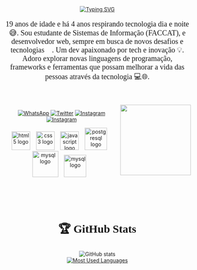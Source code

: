 <div align="center">
  <a href="https://git.io/typing-svg">
    <img src="https://readme-typing-svg.demolab.com?font=Fira+Code&weight=500&size=22&pause=1000&color=9370DB&center=true&vCenter=true&random=false&width=524&lines=<+Welcome+to+my+profile+>" alt="Typing SVG">
  </a>
</div>

<p align="center" style="font-size: 20px; font-family: poppins;">19 anos de idade e há 4 anos respirando tecnologia dia e noite 😅. Sou estudante de Sistemas de Informação (FACCAT), e desenvolvedor web, sempre em busca de novos desafios e tecnologias 🚀. Um dev apaixonado por tech e inovação 💡. Adoro explorar novas linguagens de programação, frameworks e ferramentas que possam melhorar a vida das pessoas através da tecnologia 💻🌐.
  
#

<br>

<img align="right" alt="" height="190px" src="./src/study.gif">
<div align="center"> 

[![WhatsApp](https://img.shields.io/badge/-WhatsApp-000?style=for-the-badge&logo=whatsapp&logoColor=9370DB&color:FFF)](https://wa.me/5551994279000)
[![Twitter](https://img.shields.io/badge/-twitter-000?style=for-the-badge&logo=X&logoColor=9370DB&color:FFF)](https://x.com/cai0arrudaa)
[![Instagram](https://img.shields.io/badge/-Instagram-000?style=for-the-badge&logo=instagram&logoColor=9370DB&color:FFF)](https://instagram.com/cai0arruda)
[![Instagram](https://img.shields.io/badge/-spotify-000?style=for-the-badge&logo=spotify&logoColor=9370DB&color:FFF)](https://open.spotify.com/user/3chcm7dnys1dkkqtdjgpimu99)

</div>

<div align="center">
  <img src="https://cdn.jsdelivr.net/gh/devicons/devicon/icons/html5/html5-original.svg" height="50" alt="html5 logo"  />
  <img width="8" />
  <img src="https://cdn.jsdelivr.net/gh/devicons/devicon/icons/css3/css3-original.svg" height="50" alt="css3 logo"  />
  <img width="8" />
  <img src="https://cdn.jsdelivr.net/gh/devicons/devicon/icons/javascript/javascript-plain.svg" height="50" alt="javascript logo"  />
  <img width="8" />
  <img src="https://cdn.jsdelivr.net/gh/devicons/devicon/icons/php/php-original.svg" height="60" alt="postgresql logo"  />
  <img width="8" />
  <img src="https://cdn.jsdelivr.net/gh/devicons/devicon/icons/mysql/mysql-original-wordmark.svg" height="70" alt="mysql logo"  />
  <img width="8" />
  <img src="https://cdn.jsdelivr.net/gh/devicons/devicon/icons/python/python-original.svg" height="60" alt="mysql logo"  />
  <img width="8" />
</div>

<br>


#

<br>

<div style="text-align: center;" align="center">
  <h3 style="font-size: 30px; font-family: poppins">🏆 GitHub Stats</h3>
  <img src="https://github-readme-stats-git-masterrstaa-rickstaa.vercel.app/api?username=cai0arruda&hide_title=true&show_icons=true&include_all_commits=false&count_private=true&line_height=25&hide=issues&bg_color=000&title_color=9370DB&text_color=FFF&border_radius=10&border_color=9370DB&icon_color=9370DB&theme=jolly" alt="GitHub stats">
</div>
<div style="text-align: center;" align="center">
      <a href="https://github.com/cai0arruda/github-readme-stats">
    <img src="https://github-readme-stats-git-masterrstaa-rickstaa.vercel.app/api/top-langs/?username=cai0arruda&line_height=50&card_width=300&layout=compact&hide_title=false&count_private=true&langs_count=4&show_icons=true&title_color=FF00F6&hide=html,css&bg_color=000&text_color=8B8B8B&border_radius=10&border_color=561760&count_private=true" alt="Most Used Languages">
  </a>
</div>

